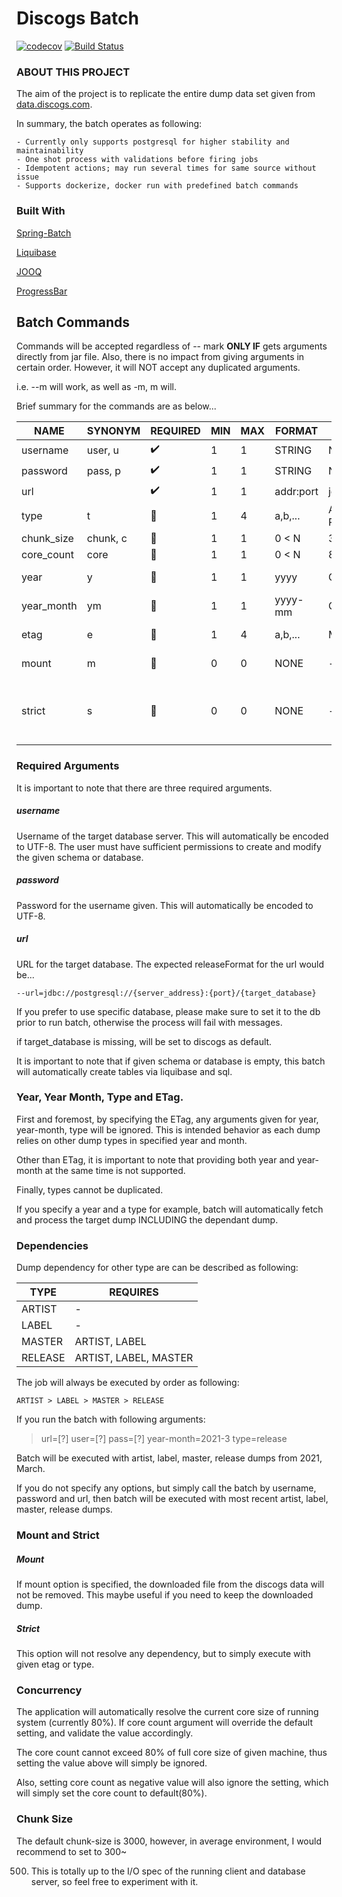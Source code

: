 # Discogs Batch

[![codecov](https://codecov.io/gh/state303/discogs-batch/branch/master/graph/badge.svg?token=SKVQUX2TKB)](https://codecov.io/gh/state303/discogs-batch)
[![Build Status](https://www.travis-ci.com/state303/discogs-batch.svg?branch=master)](https://www.travis-ci.com/state303/discogs-batch)

### ABOUT THIS PROJECT

The aim of the project is to replicate the entire dump data set given
from [data.discogs.com](https://data.discogs.com).

In summary, the batch operates as following:

    - Currently only supports postgresql for higher stability and maintainability
    - One shot process with validations before firing jobs
    - Idempotent actions; may run several times for same source without issue
    - Supports dockerize, docker run with predefined batch commands

### Built With

[Spring-Batch](https://spring.io/projects/spring-batch)

[Liquibase](https://www.liquibase.org)

[JOOQ](https://www.jooq.org)

[ProgressBar](https://github.com/ctongfei/progressbar)

## Batch Commands

Commands will be accepted regardless of -- mark <b>ONLY IF</b> gets arguments directly from jar
file. Also, there is no impact from giving arguments in certain order. However, it will NOT accept
any duplicated arguments.

i.e. --m will work, as well as -m, m will.

Brief summary for the commands are as below...

|    NAME    | SYNONYM  |      REQUIRED         | MIN | MAX | FORMAT    | DEFAULT |  NOTE |
|------------|----------|-----------------------|-----|-----|-----------|---------|-------|
| username   | user, u  | :heavy_check_mark:    | 1   | 1   | STRING    | NULL                                |
| password   | pass, p  | :heavy_check_mark:    | 1   | 1   | STRING    | NULL                                |
| url        |          | :heavy_check_mark:    | 1   | 1   | addr:port | jdbc:postgresql://localhost:5432/discogs |
| type       | t        | :black_square_button: | 1   | 4   | a,b,...   | ARTIST, MEMBER, LABEL, RELEASE_ITEM                     |
| chunk_size | chunk, c | :black_square_button: | 1   | 1   | 0 < N     | 3000    |
| core_count | core     | :black_square_button: | 1   | 1   | 0 < N     | 80% of core from runtime |
| year       | y        | :black_square_button: | 1   | 1   | yyyy      | CURRENT | this or year_month.
| year_month | ym       | :black_square_button: | 1   | 1   | yyyy-mm   | CURRENT | this or year.
| etag       | e        | :black_square_button: | 1   | 4   | a,b,...   | MOST_RECENT | overrides type, date.
| mount      | m        | :black_square_button: | 0   | 0   | NONE      | -       | keep dump file
| strict     | s        | :black_square_button: | 0   | 0   | NONE      | -       | only perform specified type or ETag

### Required Arguments

It is important to note that there are three required arguments.

##### username

Username of the target database server. This will automatically be encoded to UTF-8. The user must
have sufficient permissions to create and modify the given schema or database.

##### password

Password for the username given. This will automatically be encoded to UTF-8.

##### url

URL for the target database. The expected releaseFormat for the url would be...

```text
--url=jdbc://postgresql://{server_address}:{port}/{target_database}
```

If you prefer to use specific database, please make sure to set it to the db prior to run batch,
otherwise the process will fail with messages.

if target_database is missing, will be set to discogs as default.

It is important to note that if given schema or database is empty, this batch will automatically
create tables via liquibase and sql.

### Year, Year Month, Type and ETag.

First and foremost, by specifying the ETag, any arguments given for year, year-month, type will be
ignored. This is intended behavior as each dump relies on other dump types in specified year and
month.

Other than ETag, it is important to note that providing both year and year-month at the same time is
not supported.

Finally, types cannot be duplicated.

If you specify a year and a type for example, batch will automatically fetch and process the target
dump INCLUDING the dependant dump.

### Dependencies

Dump dependency for other type are can be described as following:

|    TYPE   |       REQUIRES        |
|-----------|-----------------------|
| ARTIST    | -                     |
| LABEL     | -                     |
| MASTER    | ARTIST, LABEL         |
| RELEASE   | ARTIST, LABEL, MASTER |

The job will always be executed by order as following:

```text
ARTIST > LABEL > MASTER > RELEASE
```

If you run the batch with following arguments:
> url=[?] user=[?] pass=[?] year-month=2021-3 type=release

Batch will be executed with artist, label, master, release dumps from 2021, March.

If you do not specify any options, but simply call the batch by username, password and url, then
batch will be executed with most recent artist, label, master, release dumps.

### Mount and Strict

##### Mount

If mount option is specified, the downloaded file from the discogs data will not be removed. This
maybe useful if you need to keep the downloaded dump.

##### Strict

This option will not resolve any dependency, but to simply execute with given etag or type.

### Concurrency

The application will automatically resolve the current core size of running system (currently 80%).
If core count argument will override the default setting, and validate the value accordingly.

The core count cannot exceed 80% of full core size of given machine, thus setting the value above
will simply be ignored.

Also, setting core count as negative value will also ignore the setting, which will simply set the
core count to default(80%).

### Chunk Size

The default chunk-size is 3000, however, in average environment, I would recommend to set to 300~

500. This is totally up to the I/O spec of the running client and database server, so feel free to
     experiment with it.
